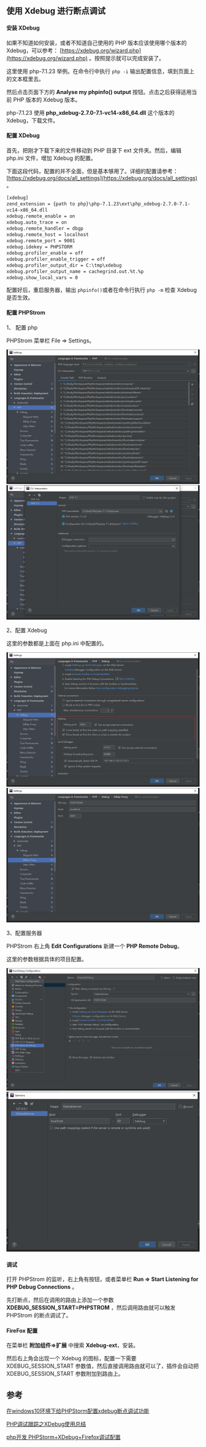 ## 使用 Xdebug 进行断点调试

#### 安装 XDebug

如果不知道如何安装，或者不知道自己使用的 PHP 版本应该使用哪个版本的 Xdebug，可以参考： [https://xdebug.org/wizard.php](https://xdebug.org/wizard.php) 。按照提示就可以完成安装了。

这里使用 php-7.1.23 举例。在命令行中执行 `php -i` 输出配置信息，填到页面上的文本框里去。

然后点击页面下方的 **Analyse my phpinfo() output** 按钮。点击之后获得适用当前 PHP 版本的 Xdebug 版本。

php-7.1.23 使用 **php_xdebug-2.7.0-7.1-vc14-x86_64.dll** 这个版本的 Xdebug，下载文件。

#### 配置 XDebug

首先，把刚才下载下来的文件移动到 PHP 目录下 ext 文件夹。然后，编辑 php.ini 文件，增加 Xdebug 的配置。

下面这段代码，配置的并不全面，但是基本够用了。详细的配置请参考： [https://xdebug.org/docs/all_settings](https://xdebug.org/docs/all_settings) 。

```
[xdebug]
zend_extension = {path to php}\php-7.1.23\ext\php_xdebug-2.7.0-7.1-vc14-x86_64.dll
xdebug.remote_enable = on
xdebug.auto_trace = on
xdebug.remote_handler = dbgp
xdebug.remote_host = localhost
xdebug.remote_port = 9001
xdebug.idekey = PHPSTORM
xdebug.profiler_enable = off
xdebug.profiler_enable_trigger = off
xdebug.profiler_output_dir = C:\tmp\xdebug
xdebug.profiler_output_name = cachegrind.out.%t.%p
xdebug.show_local_vars = 0
```

配置好后，重启服务器，输出 `phpinfo()`或者在命令行执行 `php -m` 检查 Xdebug 是否生效。

#### 配置 PHPStrom

1、 配置 php

PHPStrom 菜单栏 File => Settings。

![Xdebug_01](.\Xdebug_01.png)
![Xdebug_02](.\Xdebug_02.png)

2、配置 Xdebug

这里的参数都是上面在 php.ini 中配置的。

![Xdebug_03](.\Xdebug_03.png)
![Xdebug_04](.\Xdebug_04.png)

3、配置服务器

PHPStrom 右上角 **Edit Configurations** 新建一个 **PHP Remote Debug**。

这里的参数根据具体的项目配置。

![Xdebug_05](.\Xdebug_05.png)
![Xdebug_06](.\Xdebug_06.png)

#### 调试

打开 PHPStrom 的监听，右上角有按钮，或者菜单栏 **Run => Start Listening for PHP Debug Connections** 。

先打断点，然后在调用的路由上添加一个参数 **XDEBUG_SESSION_START=PHPSTROM** ，然后调用路由就可以触发 PHPStrom 的断点调试了。

#### FireFox 配置

在菜单栏 **附加组件=>扩展** 中搜索 **Xdebug-ext**，安装。

然后右上角会出现一个 Xdebug 的图标，配置一下需要 XDEBUG_SESSION_START 参数值，然后直接调用路由就可以了，插件会自动把 XDEBUG_SESSION_START 参数附加到路由上。

## 参考

[在windows10环境下给PHPStorm配置xdebug断点调试功能](https://www.cnblogs.com/yxhblogs/p/6598387.html)

[PHP调试跟踪之XDebug使用总结](https://blog.csdn.net/why_2012_gogo/article/details/51170609)

[php开发 PHPStorm+XDebug+Firefox调试配置](https://blog.csdn.net/u010921682/article/details/79553675)